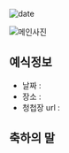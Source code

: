 ![date](https://img.shields.io/date/1558189800.svg?style=for-the-badge)

![메인사진](https://github.com/AAAAlvin/wedding-card/raw/master/docs/images/pic2.jpg)

## 예식정보

* 날짜 : 
* 장소 : 
* 청첩장 url : 

## 축하의 말
